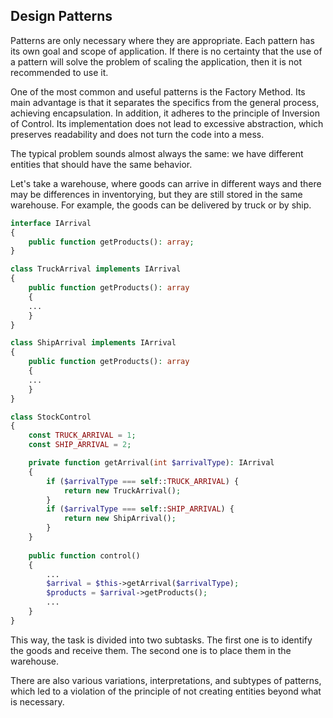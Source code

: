 ## Design Patterns

Patterns are only necessary where they are appropriate. Each pattern has its own goal and scope of application. If there is no certainty that the use of a pattern will solve the problem of scaling the application, then it is not recommended to use it.

One of the most common and useful patterns is the Factory Method. Its main advantage is that it separates the specifics from the general process, achieving encapsulation. In addition, it adheres to the principle of Inversion of Control. Its implementation does not lead to excessive abstraction, which preserves readability and does not turn the code into a mess.

The typical problem sounds almost always the same: we have different entities that should have the same behavior.

Let's take a warehouse, where goods can arrive in different ways and there may be differences in inventorying, but they are still stored in the same warehouse. For example, the goods can be delivered by truck or by ship.
```php
interface IArrival 
{
    public function getProducts(): array;
}

class TruckArrival implements IArrival
{
    public function getProducts(): array
    {
    ...
    }
}

class ShipArrival implements IArrival
{
    public function getProducts(): array
    {
    ...
    }
}

class StockControl
{
    const TRUCK_ARRIVAL = 1;
    const SHIP_ARRIVAL = 2;

    private function getArrival(int $arrivalType): IArrival
    {
        if ($arrivalType === self::TRUCK_ARRIVAL) {
            return new TruckArrival();
        }
        if ($arrivalType === self::SHIP_ARRIVAL) {
            return new ShipArrival();
        }
    }
    
    public function control()
    {
        ...
        $arrival = $this->getArrival($arrivalType);
        $products = $arrival->getProducts();
        ...
    }
}
```

This way, the task is divided into two subtasks. The first one is to identify the goods and receive them. The second one is to place them in the warehouse.

There are also various variations, interpretations, and subtypes of patterns, which led to a violation of the principle of not creating entities beyond what is necessary.
